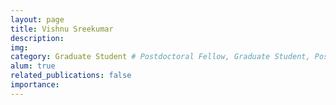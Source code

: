 ```yaml
---
layout: page
title: Vishnu Sreekumar
description:
img:
category: Graduate Student # Postdoctoral Fellow, Graduate Student, Postbac Research Assistant, Undergraduate Research Assistant
alum: true
related_publications: false
importance:
---
```

